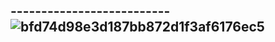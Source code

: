 
--------------------------![bfd74d98e3d187bb872d1f3af6176ec5](https://user-images.githubusercontent.com/88145246/131649181-60a3c311-e2c0-4749-b204-41eaef7cfbf4.gif)
--------------------------



<!---
nnype/nnype is a ✨ special ✨ repository because its `README.md` (this file) appears on your GitHub profile.
You can click the Preview link to take a look at your changes.
--->
